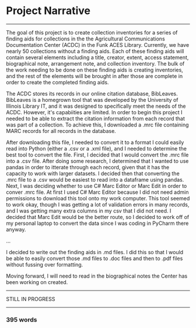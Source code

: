 # Project Narrative 
----------------------------------

The goal of this project is to create collection inventories for a series of finding aids for collections in the the Agricultural Communications Documentation Center (ACDC) in the Funk ACES Library.  Currently, we have nearly 50 collections without a finding aids.  Each of these finding aids will contain several elements including a title, creator, extent, access statement, biographical note, arrangement note, and collection inventory.  The bulk of the work needing to be done on these finding aids is creating inventories, and the rest of the elements will be brought in after those are complete in order to create the completed finding aids.  

The ACDC stores its records in our online citation database, BibLeaves.  BibLeaves is a homegrown tool that was developed by the University of Illinois Library IT, and it was designed to specifically meet the needs of the ACDC.  However, it's capabiities are limited.  In order to begin this project I needed to be able to extract the citation information from each record that was part of a collection.  To achieve this, I downloaded a .mrc file containing MARC records for all records in the database.  

After downloading this file, I needed to convert it to a format I could easily read into Python (either a .csv or a .xml file), and I needed to determine the best tool to convert the file.  First, I decided that I would convert the .mrc file into a .csv file.  After doing some research, I determined that I wanted to use pandas in order to itterate through each record, given that it has the capacity to work with larger datasets.  I decided then that converting the .mrc file to a .csv would be easiest to read into a dataframe using pandas.  Next, I was deciding whether to use C# Marc Editor or Marc Edit in order to conver .mrc file.  At first I used C# Marc Editor because I did not need admin permissions to download this tool onto my work computer.  This tool seemed to work okay, though I was getting a lot of validation errors in many records, and I was getting many extra columns in my csv that I did not need.  I decided that Marc Edit would be the better route, so I decided to work off of my personal laptop to convert the data since I was coding in PyCharm there anyway. 


...


I decided to write out the finding aids in .md files.  I did this so that I would be able to easily convert those .md files to .doc files and then to .pdf files without fussing over formatting.  

Moving forward, I will need to read in the biographical notes the Center has been working on created.  



-------------------

STILL IN PROGRESS 

-------------------

### 395 words
